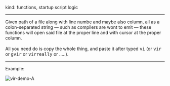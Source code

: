 kind: functions, startup script logic
<hr/>
Given path of a file along with line numbe and maybe also column, all as a colon-separated string &#8212; such as compilers are wont to emit &#8212; these functions will open said file at the proper line and with cursor at the proper column.
<br/><br/>
All you need do is copy the whole thing, and paste it after typed <tt>vi</tt> (or <tt>vir</tt> or <tt>gvir</tt> or <tt>virreally</tt> or .....).

<hr/>
Example:<br/>

![vir-demo-A](https://github.com/user-attachments/assets/b080ad73-aac1-4d83-b28b-0477280b9aeb)

